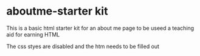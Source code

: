 # aboutme-starter kit

This is a basic html starter kit for an about me page to be useed a teaching aid for earning HTML

The css styes are disabled and the htm needs to be filled out
